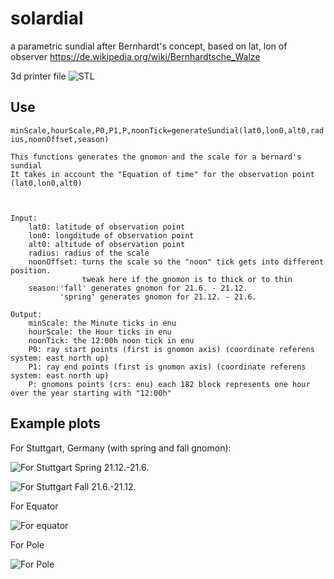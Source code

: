 # solardial

a parametric sundial after Bernhardt's concept, based on lat, lon of observer
https://de.wikipedia.org/wiki/Bernhardtsche_Walze

3d printer file
![STL](https://github.com/pinguinonice/solardial/blob/master/docu/stl.PNG)


## Use

`minScale,hourScale,P0,P1,P,noonTick=generateSundial(lat0,lon0,alt0,radius,noonOffset,season)`

    This functions generates the gnomon and the scale for a bernard's sundial 
    It takes in account the "Equation of time" for the observation point (lat0,lon0,alt0)
    
       
    
    Input:
        lat0: latitude of observation point
        lon0: longditude of observation point
        alt0: altitude of observation point
        radius: radius of the scale
        noonOffset: turns the scale so the "noon" tick gets into different position.
                    tweak here if the gnomon is to thick or to thin  
        season:'fall' generates gnomon for 21.6. - 21.12.
               'spring' generates gnomon for 21.12. - 21.6. 
                    
    Output:
        minScale: the Minute ticks in enu
        hourScale: the Hour ticks in enu
        noonTick: the 12:00h noon tick in enu
        P0: ray start points (first is gnomon axis) (coordinate referens system: east north up)
        P1: ray end points (first is gnomon axis) (coordinate referens system: east north up)
        P: gnomons points (crs: enu) each 182 block represents one hour over the year starting with "12:00h"
          




## Example plots
For Stuttgart, Germany (with spring and fall gnomon):

![For Stuttgart Spring 21.12.-21.6.](https://github.com/pinguinonice/solardial/blob/master/docu/stuttgart.PNG)

![For Stuttgart Fall 21.6.-21.12.](https://github.com/pinguinonice/solardial/blob/master/docu/stuttgart_fall.PNG)

For Equator

![For equator](https://github.com/pinguinonice/solardial/blob/master/docu/equator.PNG)



For Pole

![For Pole](https://github.com/pinguinonice/solardial/blob/master/docu/pol.PNG)

